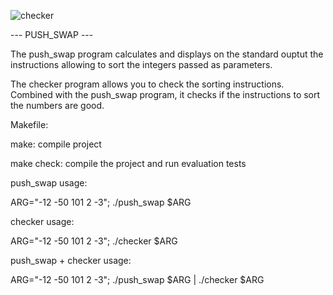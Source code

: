 ![checker](https://github.com/busshi/push_swap/actions/workflows/checker.yml/badge.svg)

--- PUSH_SWAP ---


The push_swap program calculates and displays on the standard ouptut
the instructions allowing to sort the integers passed as parameters.

The checker program allows you to check the sorting instructions.
Combined with the push_swap program,
it checks if the instructions to sort the numbers are good.


Makefile:

make: compile project

make check: compile the project and run evaluation tests


push_swap usage:

ARG="-12 -50 101 2 -3"; ./push_swap $ARG


checker usage:

ARG="-12 -50 101 2 -3"; ./checker $ARG


push_swap + checker usage:

ARG="-12 -50 101 2 -3"; ./push_swap $ARG | ./checker $ARG
